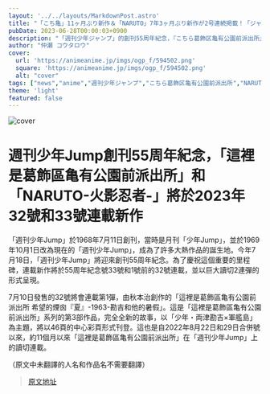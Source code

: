 ```yaml
---
layout: '../../layouts/MarkdownPost.astro'
title: "「こち亀」11ヶ月ぶり新作＆「NARUTO」7年3ヶ月ぶり新作が2号連続掲載！「ジャンプ」創刊55周年企画"
pubDate: 2023-06-28T00:00:03+0900
description: "「週刊少年ジャンプ」的創刊55周年紀念，『こちら葛飾区亀有公園前派出所』的11個月以來的新作將於2023年32號，『NARUTO-ナルト-』的約7年3個月以來的新作將於2023年33號，作為2號連續巨大讀切2連彈刊載。"
author: "仲瀬 コウタロウ"
cover:
  url: 'https://animeanime.jp/imgs/ogp_f/594502.png'
  square: 'https://animeanime.jp/imgs/ogp_f/594502.png'
  alt: "cover"
tags: ["news","anime","週刊少年ジャンプ","こちら葛飾区亀有公園前派出所","NARUTO-ナルト-"]
theme: 'light'
featured: false
---
```


![cover](https://animeanime.jp/imgs/ogp_f/594502.png)

# 週刊少年Jump創刊55周年紀念，「這裡是葛飾區亀有公園前派出所」和「NARUTO-火影忍者-」將於2023年32號和33號連載新作

「週刊少年Jump」於1968年7月11日創刊，當時是月刊「少年Jump」，並於1969年10月1日改為現在的「週刊少年Jump」，成為了許多大熱作品的誕生地。今年7月18日，「週刊少年Jump」將迎來創刊55周年紀念。為了慶祝這個重要的里程碑，連載新作將於55周年紀念號33號和1號前的32號連載，並以巨大讀切2連彈的形式呈現。

7月10日發售的32號將會連載第1彈，由秋本治創作的「這裡是葛飾區亀有公園前派出所 希望的煙囪『夏』-1963-勘吉和他的暑假」。這是「這裡是葛飾區亀有公園前派出所」系列的第3部作品，完全全新的故事，以「少年・両津勘吉×軍艦島」為主題，將以46頁的中心彩頁形式刊登。這也是自2022年8月22日和29日合併號以來，約11個月以來「這裡是葛飾區亀有公園前派出所」在「週刊少年Jump」上的讀切連載。

（原文中未翻譯的人名和作品名不需要翻譯）

>[原文地址](https://animeanime.jp/article/2023/06/28/78208.html)  